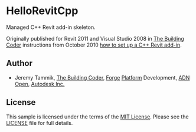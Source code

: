 # HelloRevitCpp

Managed C++ Revit add-in skeleton.

Originally published for Revit 2011 and Visual Studio 2008
in [The Building Coder](https://thebuildingcoder.typepad.com) instructions
from October 2010 [how to set up a C++ Revit add-in](https://thebuildingcoder.typepad.com/blog/2010/10/c-revit-add-in.html).


## Author

- Jeremy Tammik,
[The Building Coder](http://thebuildingcoder.typepad.com),
[Forge](http://forge.autodesk.com) [Platform](https://developer.autodesk.com) Development,
[ADN](http://www.autodesk.com/adn)
[Open](http://www.autodesk.com/adnopen),
[Autodesk Inc.](http://www.autodesk.com)


## License

This sample is licensed under the terms of the [MIT License](http://opensource.org/licenses/MIT).
Please see the [LICENSE](LICENSE) file for full details.
